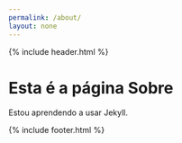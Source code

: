 ```yaml
---
permalink: /about/
layout: none
---
```


{% include header.html %}

<h1>Esta é a página Sobre</h1>

Estou aprendendo a usar Jekyll.

{% include footer.html %}
